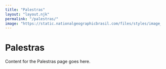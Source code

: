 ```yaml
---
title: "Palestras"
layout: "layout.njk"
permalink: "/palestras/"
image: "https://static.nationalgeographicbrasil.com/files/styles/image_3200/public/75552.jpg?w=1900&h=1267"
---
```


# Palestras

Content for the Palestras page goes here.
